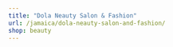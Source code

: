 ```yaml
---
title: "Dola Neauty Salon & Fashion"
url: /jamaica/dola-neauty-salon-and-fashion/
shop: beauty
---
```

